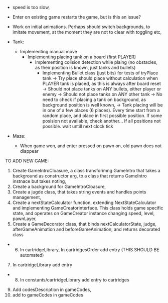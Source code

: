 
* speed is too slow,

* Enter on existing game restarts the game, but is this an issue?

* Work on initial animations. Perhaps should switch backgrounds, to imitate movement, at the moment they are not to clear with toggling etc,

* Tank:
  - Implementing manual move
    - Implementing placing tank on a board (first PLAYER)
      - Implementing colision detection while plaing (no obstacles, as their position is known, just tanks and bullets)
        - Implementing Bullet class (just bits) for tests of tryPlace tank
  -> Try place should place without calculation when PLAYER tank is placed, as this is always after board reset
  -> Should not place tanks on ANY bullets, either player or enemy
  -> Should not place tanks on ANY other tank
  -> No need to check if placing a tank on background, as background position is well known,
  -> Tank placing will be in one of a few places (6 places). Every time start from a random place, and place in first possible position. If some posision not available, check another... If all positions not possible. wait untill next clock tick

* Maze:
  - When game won, and enter pressed on pawn on, old pawn does not diappear
  
TO ADD NEW GAME:
1) Create GameIntroCloasure, a class transforimng GameIntro that takes a background as constructor arg, to a class that returns GameIntro instnace but takes noting,
2) Create a background for GameIntroCloasure,
3) Create a jugde class, that takes string events and handles points management,
4) Create a nextStateCalculator function, extending NextStateCalculator and implementing GameCreatorinterface. This class holds game specific state, and operates on GameCreator instance changing speed, level, pawnLayer,
5) Create a GameDecorator class, that binds nextCalculatorState, judge, afterGameAnimation and beforeGameAnimation, and returns decorated class

+ 6) In cartridgeLibrary, In cartridgesOrder add entry (THIS SHOULD BE automated)
7) In cartridgeLibrary add entry
+ 8) In constants/cartridgeLibrary add entry to cartridges
9) Add codesDescription in gameCodes, 
10) add to gameCodes in gameCodes


